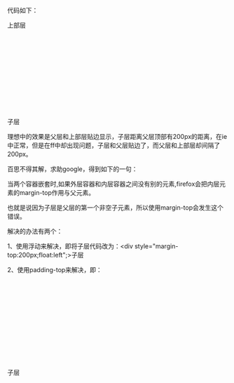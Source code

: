 代码如下：

<div>上部层</div>

<div> <!--父层-->
     <div style="margin-top:200px;">子层</div>
</div>

理想中的效果是父层和上部层贴边显示，子层距离父层顶部有200px的距离，在ie中正常，但是在ff中却出现问题，子层和父层贴边了，而父层和上部层却间隔了200px。

百思不得其解，求助google，得到如下的一句：

当两个容器嵌套时,如果外层容器和内层容器之间没有别的元素,firefox会把内层元素的margin-top作用与父元素。

也就是说因为子层是父层的第一个非空子元素，所以使用margin-top会发生这个错误。

解决的办法有两个：

1、使用浮动来解决，即将子层代码改为：<div style="margin-top:200px;float:left";>子层</div>

2、使用padding-top来解决，即：

<div style="padding-top:200px;">
    <div>子层</div>
</div>